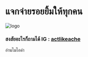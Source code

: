 # แจกจ่ายรอยยิ้มให้ทุกคน

![logo](https://preview.redd.it/the-original-image-of-the-monkey-thinking-meme-v0-ea1hkdjnx9af1.jpeg?width=1080&crop=smart&auto=webp&s=5fb2b05369bfbffd94d6009a679a9a5fe5e4223f)

### สงสัยอะไรก็ถามได้ IG : [actlikeache](https://www.instagram.com/actlikeache/)
อ่านไมไอดำ
